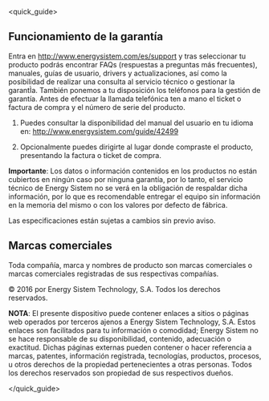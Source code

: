 <quick_guide>
## Funcionamiento de la garantía

Entra en http://www.energysistem.com/es/support y tras seleccionar tu producto podrás encontrar FAQs (respuestas a preguntas más frecuentes), manuales, guías de usuario, drivers y actualizaciones, así como la posibilidad de realizar una consulta al servicio técnico o gestionar la garantÌa. También ponemos a tu disposición los teléfonos para la gestión de garantía. Antes de efectuar la llamada telefónica ten a mano el ticket o factura de compra y el número de serie del producto.

1. Puedes consultar la disponibilidad del manual del usuario en tu idioma en: http://www.energysistem.com/guide/42499

2. Opcionalmente puedes dirigirte al lugar donde compraste el producto, presentando la factura o ticket de compra.

**Importante**: Los datos o información contenidos en los productos no están cubiertos en ningún caso por ninguna garantía, por lo tanto, el servicio técnico de Energy Sistem no se verá en la obligación de respaldar dicha información, por lo que es recomendable entregar el equipo sin información en la memoria del mismo o con los valores por defecto de fábrica.

Las especificaciones están sujetas a cambios sin previo aviso.


## Marcas comerciales

Toda compañía, marca y nombres de producto son marcas comerciales o marcas comerciales registradas de sus respectivas compañías.

© 2016 por Energy Sistem Technology, S.A. Todos los derechos reservados.

**NOTA**: El presente dispositivo puede contener enlaces a sitios o páginas web operados por terceros ajenos a Energy Sistem Technology, S.A. Estos enlaces son facilitados para tu información o comodidad; Energy Sistem no se hace responsable de su disponibilidad, contenido, adecuación o exactitud. Dichas páginas externas pueden contener o hacer referencia a marcas, patentes, información registrada, tecnologías, productos, procesos, u otros derechos de la propiedad pertenecientes a otras personas. Todos los derechos reservados son propiedad de sus respectivos dueños.

</quick_guide>

